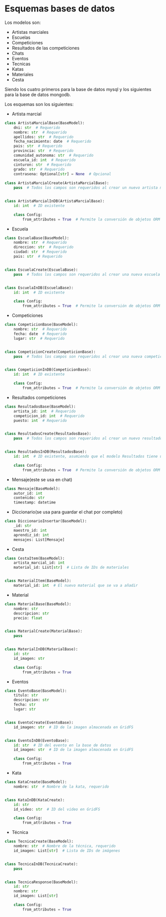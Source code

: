 # Esquemas bases de datos

Los modelos son:

- Artistas marciales
- Escuelas
- Competiciones
- Resultados de las competiciones
- Chats
- Eventos
- Tecnicas
- Katas
- Materiales
- Cesta

Siendo los cuatro primeros para la base de datos mysql y los siguientes para la base de datos mongodb.


Los esquemas son los siguientes:

- Artista marcial

```python
class ArtistaMarcialBase(BaseModel):
    dni: str  # Requerido
    nombre: str  # Requerido
    apellidos: str  # Requerido
    fecha_nacimiento: date  # Requerido
    pais: str  # Requerido
    provincia: str  # Requerido
    comunidad_autonoma: str  # Requerido
    escuela_id: int  # Requerido
    cinturon: str  # Requerido
    grado: str  # Requerido
    contrasena: Optional[str] = None  # Opcional
    
class ArtistaMarcialCreate(ArtistaMarcialBase):
    pass  # Todos los campos son requeridos al crear un nuevo artista marcial


class ArtistaMarcialInDB(ArtistaMarcialBase):
    id: int  # ID existente

    class Config:
        from_attributes = True  # Permite la conversión de objetos ORM a diccionarios
```

- Escuela

```python
class EscuelaBase(BaseModel):
    nombre: str  # Requerido
    direccion: str  # Requerido
    ciudad: str  # Requerido
    pais: str  # Requerido


class EscuelaCreate(EscuelaBase):
    pass  # Todos los campos son requeridos al crear una nueva escuela


class EscuelaInDB(EscuelaBase):
    id: int  # ID existente

    class Config:
        from_attributes = True  # Permite la conversión de objetos ORM a diccionarios
```

- Competiciones

```python
class CompeticionBase(BaseModel):
    nombre: str  # Requerido
    fecha: date  # Requerido
    lugar: str  # Requerido


class CompeticionCreate(CompeticionBase):
    pass  # Todos los campos son requeridos al crear una nueva competicion


class CompeticionInDB(CompeticionBase):
    id: int  # ID existente

    class Config:
        from_attributes = True  # Permite la conversión de objetos ORM a diccionarios
```

- Resultados competiciones

```python
class ResultadosBase(BaseModel):
    artista_id: int  # Requerido
    competicion_id: int  # Requerido
    puesto: int  # Requerido


class ResultadosCreate(ResultadosBase):
    pass  # Todos los campos son requeridos al crear un nuevo resultado


class ResultadosInDB(ResultadosBase):
    id: int  # ID existente, asumiendo que el modelo Resultados tiene un campo id

    class Config:
        from_attributes = True  # Permite la conversión de objetos ORM a diccionarios
```

- Mensaje(este se usa en chat)

```python
class Mensaje(BaseModel):
    autor_id: int
    contenido: str
    timestamp: datetime
```

- Diccionario(se usa para guardar el chat por completo)

```python
class DiccionarioInsertar(BaseModel):
    _id: str
    maestro_id: int
    aprendiz_id: int
    mensajes: List[Mensaje]
```

- Cesta

```python
class CestaItem(BaseModel):
    artista_marcial_id: int
    material_id: List[str]  # Lista de IDs de materiales


class MaterialItem(BaseModel):
    material_id: int  # El nuevo material que se va a añadir
```

- Material

```python
class MaterialBase(BaseModel):
    nombre: str
    descripcion: str
    precio: float


class MaterialCreate(MaterialBase):
    pass


class MaterialInDB(MaterialBase):
    id: str
    id_imagen: str

    class Config:
        from_attributes = True
```

- Eventos

```python
class EventoBase(BaseModel):
    titulo: str
    descripcion: str
    fecha: str
    lugar: str


class EventoCreate(EventoBase):
    id_imagen: str  # ID de la imagen almacenada en GridFS


class EventoInDB(EventoBase):
    id: str  # ID del evento en la base de datos
    id_imagen: str  # ID de la imagen almacenada en GridFS

    class Config:
        from_attributes = True
```

- Kata

```python
class KataCreate(BaseModel):
    nombre: str  # Nombre de la kata, requerido


class KataInDB(KataCreate):
    id: str
    id_video: str  # ID del video en GridFS

    class Config:
        from_attributes = True
```

- Técnica

```python
class TecnicaCreate(BaseModel):
    nombre: str  # Nombre de la técnica, requerido
    id_imagen: List[str]  # Lista de IDs de imágenes


class TecnicaInDB(TecnicaCreate):
    pass


class TecnicaResponse(BaseModel):
    id: str
    nombre: str
    id_imagen: List[str]

    class Config:
        from_attributes = True
```
